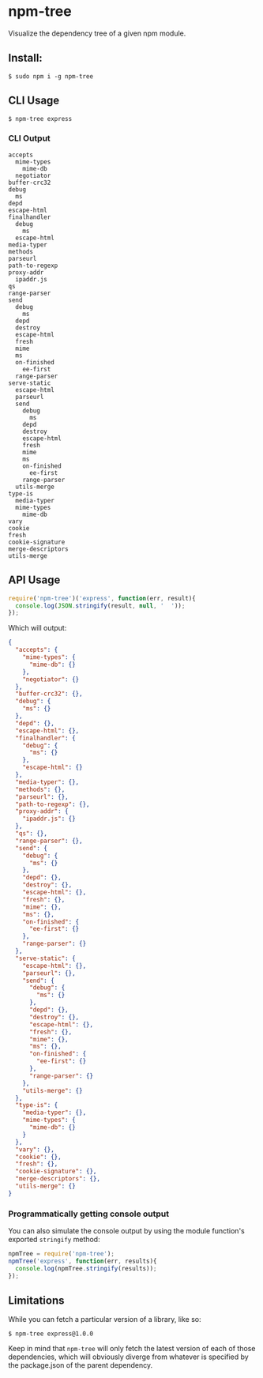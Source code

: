 # npm-tree

Visualize the dependency tree of a given npm module.

## Install:

```
$ sudo npm i -g npm-tree
```

## CLI Usage

```
$ npm-tree express
```

### CLI Output

```
accepts
  mime-types
    mime-db
  negotiator
buffer-crc32
debug
  ms
depd
escape-html
finalhandler
  debug
    ms
  escape-html
media-typer
methods
parseurl
path-to-regexp
proxy-addr
  ipaddr.js
qs
range-parser
send
  debug
    ms
  depd
  destroy
  escape-html
  fresh
  mime
  ms
  on-finished
    ee-first
  range-parser
serve-static
  escape-html
  parseurl
  send
    debug
      ms
    depd
    destroy
    escape-html
    fresh
    mime
    ms
    on-finished
      ee-first
    range-parser
  utils-merge
type-is
  media-typer
  mime-types
    mime-db
vary
cookie
fresh
cookie-signature
merge-descriptors
utils-merge
```

## API Usage

``` javascript
require('npm-tree')('express', function(err, result){
  console.log(JSON.stringify(result, null, '  '));
});
```

Which will output:

``` json
{
  "accepts": {
    "mime-types": {
      "mime-db": {}
    },
    "negotiator": {}
  },
  "buffer-crc32": {},
  "debug": {
    "ms": {}
  },
  "depd": {},
  "escape-html": {},
  "finalhandler": {
    "debug": {
      "ms": {}
    },
    "escape-html": {}
  },
  "media-typer": {},
  "methods": {},
  "parseurl": {},
  "path-to-regexp": {},
  "proxy-addr": {
    "ipaddr.js": {}
  },
  "qs": {},
  "range-parser": {},
  "send": {
    "debug": {
      "ms": {}
    },
    "depd": {},
    "destroy": {},
    "escape-html": {},
    "fresh": {},
    "mime": {},
    "ms": {},
    "on-finished": {
      "ee-first": {}
    },
    "range-parser": {}
  },
  "serve-static": {
    "escape-html": {},
    "parseurl": {},
    "send": {
      "debug": {
        "ms": {}
      },
      "depd": {},
      "destroy": {},
      "escape-html": {},
      "fresh": {},
      "mime": {},
      "ms": {},
      "on-finished": {
        "ee-first": {}
      },
      "range-parser": {}
    },
    "utils-merge": {}
  },
  "type-is": {
    "media-typer": {},
    "mime-types": {
      "mime-db": {}
    }
  },
  "vary": {},
  "cookie": {},
  "fresh": {},
  "cookie-signature": {},
  "merge-descriptors": {},
  "utils-merge": {}
}
```

### Programmatically getting console output

You can also simulate the console output by using the module function's exported `stringify` method:

``` javascript
npmTree = require('npm-tree');
npmTree('express', function(err, results){
  console.log(npmTree.stringify(results));
});
```

## Limitations

While you can fetch a particular version of a library, like so:

```
$ npm-tree express@1.0.0
```

Keep in mind that `npm-tree` will only fetch the latest version of each of those dependencies, which will obviously diverge from
whatever is specified by the package.json of the parent dependency.
